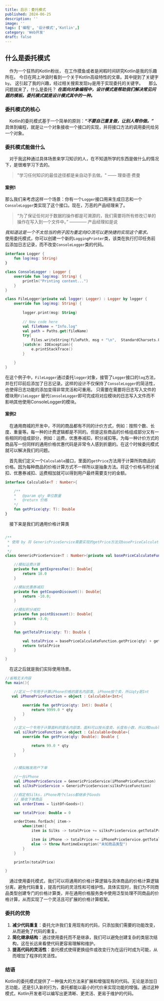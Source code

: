 ```yaml
---
title: 启示：委托模式
published: 2024-06-25
description: ''
image: ''
tags: ['编程', '设计模式','Kotlin',]
category: 'Web开发'
draft: false 
---
```




## 什么是委托模式

&emsp;作为一个狂热的Kotlin粉丝， 在工作摸鱼或者是闲暇时间研究Kotlin是我的乐趣所在。 今日在网上冲浪时看到一个关于Kotlin高级特性的文章。其中提到了关键字 `by`。 这引起了我的兴趣，经过相关搜索发现`by`是用于实现委托的关键字。
&emsp;那么问题就来了，什么是委托？
***在面向对象编程中，设计模式是帮助我们解决常见问题的模板。委托模式就是设计模式其中的一种。***

### 委托模式的核心

&emsp;Kotlin的委托模式基于一个简单的原则：***“不要自己重复做，让别人帮你做。”*** 具体到编程，就是让一个对象接收一个接口的实现，并将接口方法的调用委托给另一个对象。

### 委托模式能做什么

&emsp;对于我这种通过具体场景来学习知识的人，在不知道所学的东西是做什么的情况下，是很难学习下去的。
> "学习任何知识的最佳途径都是亲自动手去做。" —— 理查德·费曼

#### 案例1

那么我们来考虑这样一个场景：你有一个`Logger`接口用来生成日志和一个`ConsoleLogger`类实现了这个接口。现在，万恶的产品经理来了。
>“为了保证任何对于数据的操作都是可溯源的，我们需要将所有修改订单的操作在写入到一个文件中。”
> ———— 产品经理如是说

*我知道这是一个不太恰当的例子因为重定向IO流可以更快捷的实现这个需求。*
&emsp;使用委托模式，你可以创建一个新的`LoggingPrinter`类，该类在执行打印任务前后添加日志记录，而不改变`ConsoleLogger`类的代码。

```kotlin
interface Logger {
    fun log(msg: String)
}

class ConsoleLogger : Logger {
    override fun log(msg: String) {
        println("Printing content...")
    }
}

class FileLogger(private val logger: Logger) : Logger by logger {
    override fun log(msg: String) {
        
        logger.print(msg: String)
        
        // New code here
        val fileName = "Info.log"
        val path = Paths.get(fileName)
        try{
            Files.writeString(filePath, msg + "\n",  StandardCharsets.UTF_8, StandardOpenOption.CREATE, StandardOpenOption.APPEND)
        }catch(e: IOException){
            e.printStackTrace()
        }

    }
}
```

在这个例子中，`FileLogger`通过委托`logger`对象，接管了`Logger`接口的`log`方法，并在打印前后添加了日志记录。这样的设计不仅保持了`ConsoleLogger`的简洁性，也使得日志功能的添加变得非常灵活和可重用。 只需要在需要将日志写入文件的模块用`FileLogger`
替代`ConsoleLogger`即可完成将对应模块的日志写入文件而不影响其他使用ConsoleLogger的模块。

#### 案例2

&emsp;在通用商城的开发中，不同的商品都有不同的计价方式，例如：按照个数、长度、重量等。每一种的计费逻辑都是不同的。但是这些商品的价格组成部分又有一些相同的组成部分，例如：运费，优惠券减扣，积分减扣等。为每一种计价方式的商品写一份同样的通用价格优惠代码是非常令人感到折磨的。在这个时候委托模式就可以解决我们的问题。

&emsp;首先我们定义一个`Calculable`接口，里面的`getPrice`方法用于计算所购商品的价格。因为每种商品的价格计算方式不一样所以是抽象方法。将这个价格与积分减扣、优惠券减扣、运费相加就可以得到用户最终需要支付的金额。

``` Kotlin
interface Calculable<T : Number>{

    /**
    *   @param qty 单位数量
    *   @return 价格
    */
    fun getPrice(qty: T): Double
}
```

&emsp;接下来是我们的通用价格计算类

```Kotlin

/**
 * 使用 by 将 GenericPriceService需要实现的getPrice方法交basePriceCalculateFunction 实现
 *
 */
class GenericPriceService<T : Number>(private val basePriceCalculateFunction: Calculable<T>): Calculable<T> by basePriceCalculateFunction{

    //模拟运费计算
    private fun getExpressFee(): Double{
        return 18.0
    }

    //模拟优惠券减扣
    private fun getCouponDiscount(): Double{
        return -10.0;
    }

    //模拟积分减扣
    private fun pointDiscount(): Double{
        return -3.0;
    }

    fun getTotalPrice(qty: T): Double {

        val totalPrice = basePriceCalculateFunction.getPrice(qty) + getExpressFee() + getExpressFee() + getCouponDiscount() + pointDiscount()
        return totalPrice
    }

}
```

&emsp;在这之后就是我们实际使用场景。

```Kotlin
//省略无关内容
fun main(){

    //定义一个专用于计算iPhone价格的匿名内部类, iPhone按个卖，所以qty是Int
   val iPhonePriceFunction = object : Calculable<Int>{

        override fun getPrice(qty: Int): Double {
            return 9999.0 * qty
        }
    }

    //定义一个专用于计算面料的匿名内部类，面料可以按长度卖，长度有小数，所以用Double
    val silksPriceFunction = object : Calculable<Double>{
        override fun getPrice(qty: Double): Double {

            return 99.0 * qty
        }
    }


    //模拟触发用户下单

    //一台iPhone
    val iPhonePriceService = GenericPriceService(iPhonePriceFunction)
    val silksPriceService = GenericPriceService(silksPriceFunction)

    //假定有Silks，iPhone两个class都继承于Goods
    // 接收下单商品
    val orderItems = listOf<Goods>()

    var totalPrice: Double = 0

    orderItems.forEach{ item->
        when(item){
            item is Silks -> totalPrice += silksPriceService.getTotalPrice(item.length)

            item is iPhone -> totalPrice += iPhonePriceService.getTotalPrice(item.length)
            else -> throw RuntimeException("未知商品类型")
        }
    }

    println(totalPrice)

}
```

&emsp;通过使用委托模式，我们可以将通用的价格计算逻辑与具体商品的价格计算逻辑分离，避免代码重复，提高代码的灵活性和可维护性。具体实现时，我们为不同商品类型创建专门的价格计算类，并在通用价格服务类中使用泛型处理不同商品的价格计算，从而实现了一个灵活且可扩展的价格计算框架。

### 委托的优势

1. **减少代码重复**：委托允许我们复用现有的代码，只添加我们需要的功能改变，从而避免了代码的重复。
2. **简化继承结构**：通过使用委托而不是继承，我们可以避免创建复杂的类层次结构，这在长远来看使代码更容易理解和维护。
3. **提高代码的灵活性**：委托模式使得更换组件或改变行为在运行时成为可能，从而增加了程序的灵活性。

### 结语

Kotlin的委托模式提供了一种强大的方法来扩展和增强现有的代码。无论是添加日志功能，还是引入新的行为，委托都能以最小的代价来实现功能的增强。通过这种模式，Kotlin开发者可以编写出更清晰、更灵活、更易于维护的代码。
